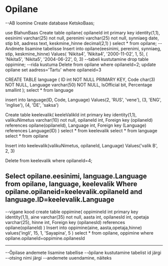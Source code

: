 # Opilane
--AB loomine
Create database KetskoBaas;

use BlahunBaas
Create table opilane(
opilaneId int primary key identity(1,1),
eesinimi varchar(25) not null,
perenimi varchar(25) not null,
synniaeg date,
stip bit,
aadress text,
keskmine_hinne decimal(2,1)
)
select * from opilane;
--Andmete lisamine tabelisse
Insert into opilane(eesinimi, perenimi, synniaeg, stip, keskmine_hinne)
Values(
'Nikita4',
'Nikita4',
'2000-11-02',
1,
5),
(
'Nikita5',
'Nikita5',
'2004-06-22',
0,
3)
--tabeli kustutamine
drop table oppimine;
--rida kustuma
Delete from opilane where opilaneId=2;
update opilane set aadress='Tartu'
where opilaneid=3

CREATE TABLE language
(
ID int NOT NULL PRIMARY KEY,
Code char(3) NOT NULL,
Language varchar(50) NOT NULL,
IsOfficial bit,
Percentage smallint
);
select * from language

insert into language(ID, Code, Language)
Values(2, 'RUS', 'vene'), (3, 'ENG', 'inglise'), (4, 'DE', 'saksa')

Create table keelevalik(
keeleValikId  int primary key identity(1,1),
valikuNimetus varchar(10) not null,
opilaneId int,
Foreign key (opilaneId) references opilane(opilaneId),
Language int,
Foreign key (Language) references Language(ID)
)
select * from keelevalik
select * from language
select * from opilane

Insert into keelevalik(valikuNimetus, opilaneId, Language)
Values('valik B', 2, 3)

Delete from keelevalik where opilaneId=4;

Select opilane.eesinimi, language.Language
from opilane, language, keelevalik
Where opilane.opilaneid=keelevalik.opilaneId
and language.ID=keelevalik.Language
------------------------------------------------------------------------------------
--vigane kood
create table oppimine(
oppimineId int primary key identity(1,1),
aine varchar(35) not null,
aasta int,
opilanesId int,
opetaja varchar(25),
hinne int,
Foreign key (opilanesId) references opilane(opilaneId)
)
Insert into oppimine(aine, aasta,opetaja,hinne)
values('ingli', 15, 1, 'Sayapina', 5 )
select * from opilane, oppimine
where opilane.opilaneId=oppimine.opilanesId


------------------------------------------------------------------------------------

--Õpilase andemete lisamine tabellise 
--õpilane kustutamine tabelist id järgi
--otsing nimi järgi
--andemete uuendamine, näiteks

